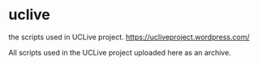 # uclive
the scripts used in UCLive project. https://ucliveproject.wordpress.com/

All scripts used in the UCLive project uploaded here as an archive.
